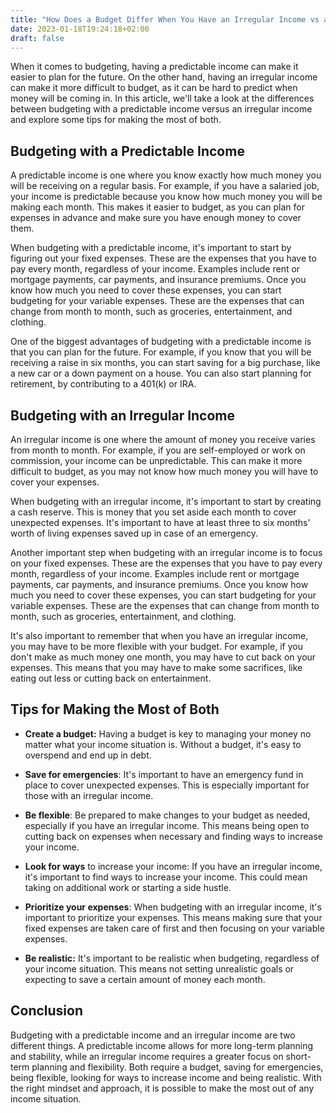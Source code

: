 ```yaml
---
title: "How Does a Budget Differ When You Have an Irregular Income vs a Predictable Income?"
date: 2023-01-18T19:24:18+02:00
draft: false
---
```


When it comes to budgeting, having a predictable income can make it easier to plan for the future. On the other hand, having an irregular income can make it more difficult to budget, as it can be hard to predict when money will be coming in. In this article, we'll take a look at the differences between budgeting with a predictable income versus an irregular income and explore some tips for making the most of both.

## Budgeting with a Predictable Income

A predictable income is one where you know exactly how much money you will be receiving on a regular basis. For example, if you have a salaried job, your income is predictable because you know how much money you will be making each month. This makes it easier to budget, as you can plan for expenses in advance and make sure you have enough money to cover them.

When budgeting with a predictable income, it's important to start by figuring out your fixed expenses. These are the expenses that you have to pay every month, regardless of your income. Examples include rent or mortgage payments, car payments, and insurance premiums. Once you know how much you need to cover these expenses, you can start budgeting for your variable expenses. These are the expenses that can change from month to month, such as groceries, entertainment, and clothing.

One of the biggest advantages of budgeting with a predictable income is that you can plan for the future. For example, if you know that you will be receiving a raise in six months, you can start saving for a big purchase, like a new car or a down payment on a house. You can also start planning for retirement, by contributing to a 401(k) or IRA.

##  Budgeting with an Irregular Income

An irregular income is one where the amount of money you receive varies from month to month. For example, if you are self-employed or work on commission, your income can be unpredictable. This can make it more difficult to budget, as you may not know how much money you will have to cover your expenses.

When budgeting with an irregular income, it's important to start by creating a cash reserve. This is money that you set aside each month to cover unexpected expenses. It's important to have at least three to six months' worth of living expenses saved up in case of an emergency.

Another important step when budgeting with an irregular income is to focus on your fixed expenses. These are the expenses that you have to pay every month, regardless of your income. Examples include rent or mortgage payments, car payments, and insurance premiums. Once you know how much you need to cover these expenses, you can start budgeting for your variable expenses. These are the expenses that can change from month to month, such as groceries, entertainment, and clothing.

It's also important to remember that when you have an irregular income, you may have to be more flexible with your budget. For example, if you don't make as much money one month, you may have to cut back on your expenses. This means that you may have to make some sacrifices, like eating out less or cutting back on entertainment.

## Tips for Making the Most of Both

- **Create a budget:** Having a budget is key to managing your money no matter what your income situation is. Without a budget, it's easy to overspend and end up in debt.

- **Save for emergencies**: It's important to have an emergency fund in place to cover unexpected expenses. This is especially important for those with an irregular income.

- **Be flexible**: Be prepared to make changes to your budget as needed, especially if you have an irregular income. This means being open to cutting back on expenses when necessary and finding ways to increase your income.

- **Look for ways** to increase your income: If you have an irregular income, it's important to find ways to increase your income. This could mean taking on additional work or starting a side hustle.

- **Prioritize your expenses**: When budgeting with an irregular income, it's important to prioritize your expenses. This means making sure that your fixed expenses are taken care of first and then focusing on your variable expenses.

- **Be realistic:** It's important to be realistic when budgeting, regardless of your income situation. This means not setting unrealistic goals or expecting to save a certain amount of money each month.

## Conclusion

Budgeting with a predictable income and an irregular income are two different things. A predictable income allows for more long-term planning and stability, while an irregular income requires a greater focus on short-term planning and flexibility. Both require a budget, saving for emergencies, being flexible, looking for ways to increase income and being realistic. With the right mindset and approach, it is possible to make the most out of any income situation.


